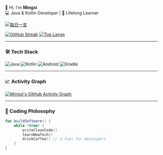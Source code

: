 👋 Hi, I'm **Mingxi**  
💻 Java & Kotlin Developer | 🌱 Lifelong Learner  

[![每日一言](https://api.vvhan.com/api/ian)](https://hitokoto.cn)  <!-- 随机中英双语句子 -->

[![GitHub Streak](https://streak-stats.demolab.com/?user=hiatus169)](https://git.io/streak-stats)
[![Top Langs](https://github-readme-stats.vercel.app/api/top-langs/?username=hiatus169&layout=compact&hide=html,css)](https://github.com/anuraghazra/github-readme-stats)

---

### 🛠 Tech Stack
![Java](https://img.shields.io/badge/Java-ED8B00?style=for-the-badge&logo=openjdk&logoColor=white)
![Kotlin](https://img.shields.io/badge/Kotlin-7F52FF?style=for-the-badge&logo=kotlin&logoColor=white)
![Android](https://img.shields.io/badge/Android-3DDC84?style=for-the-badge&logo=android&logoColor=white)
![Gradle](https://img.shields.io/badge/Gradle-02303A?style=for-the-badge&logo=gradle&logoColor=white)

---

### 📈 Activity Graph
[![Mingxi's GitHub Activity Graph](https://github-readme-activity-graph.vercel.app/graph?username=hiatus169&theme=github-compact&area=true)](https://github.com/ashutosh00710/github-readme-activity-graph)

---

### 🎯 Coding Philosophy
```kotlin
fun buildSoftware() {
    while (true) {
        writeCleanCode()
        learnNewTech()
        drinkCoffee() // ☕️ Fuel for developers
    }
}
